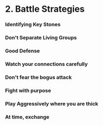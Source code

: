 # 2. Battle Strategies

### Identifying Key Stones

### Don't Separate Living Groups

### Good Defense

### Watch your connections carefully

### Don't fear the bogus attack

### Fight with purpose

### Play Aggressively where you are thick

### At time, exchange

